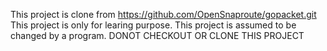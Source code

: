 This project is clone from https://github.com/OpenSnaproute/gopacket.git 
This project is only for learing purpose.
This project is assumed to be changed by a program. 
DONOT CHECKOUT OR CLONE THIS PROJECT
